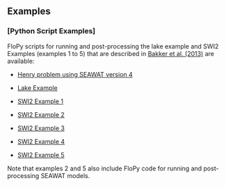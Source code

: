 Examples
-----------------------------------------------

### [Python Script Examples]

FloPy scripts for running and post-processing the lake example and SWI2 Examples (examples 1 to 5) that are described in [Bakker et al. (2013)](https://pubs.usgs.gov/tm/6a46/) are available:

+ [Henry problem using SEAWAT version 4](../examples/scripts/flopy_henry.py)

+ [Lake Example](../examples/scripts/flopy_lake_example.py)

+ [SWI2 Example 1](../examples/scripts/flopy_swi2_ex1.py)

+ [SWI2 Example 2](../examples/scripts/flopy_swi2_ex2.py)

+ [SWI2 Example 3](../examples/scripts/flopy_swi2_ex3.py)

+ [SWI2 Example 4](../examples/scripts/flopy_swi2_ex4.py)

+ [SWI2 Example 5](../examples/scripts/flopy_swi2_ex5.py)

Note that examples 2 and 5 also include FloPy code for running and post-processing SEAWAT models.
